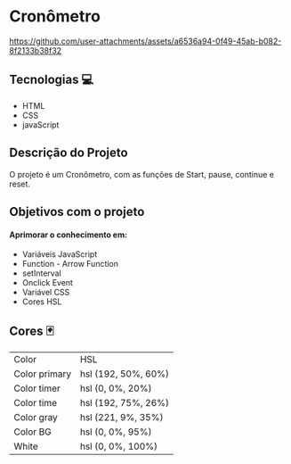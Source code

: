 # Cronômetro 

https://github.com/user-attachments/assets/a6536a94-0f49-45ab-b082-8f2133b38f32


## Tecnologias 💻
<ul>
  <li>HTML</li>
  <li>CSS</li>
  <li>javaScript</li>
</ul>

## Descrição do Projeto
O projeto é um Cronômetro, com as funções de Start, pause, continue e reset.

## Objetivos com o projeto
#### Aprimorar o conhecimento em:
<ul>
   <li>Variáveis JavaScript</li>
   <li>Function - Arrow Function</li>
   <li>setInterval</li>
   <li>Onclick Event</li>
  <li>Variável CSS</li>
  <li>Cores HSL</li>
</ul>

## Cores 🃏
<table>
  <tr>
    <td>Color</td>
    <td>HSL</td>
  </tr>
   <tr>
    <td>Color primary</td>
    <td> hsl (192, 50%, 60%)</td>
  </tr>
   <tr>
    <td>Color timer</td>
    <td>hsl (0, 0%, 20%)</td>
  </tr>
   <tr>
    <td>Color time</td>
    <td> hsl (192, 75%, 26%)</td>
  </tr>
   <tr>
    <td>Color gray</td>
    <td>hsl (221, 9%, 35%)</td>
  </tr>
   <tr>
    <td>Color BG</td>
    <td>hsl (0, 0%, 95%)</td>
  </tr>
   <tr>
    <td>White</td>
    <td>hsl (0, 0%, 100%)</td>
  </tr>
</table>
